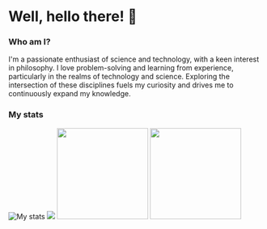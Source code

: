 # Well, hello there! 👋


### Who am I?

I'm a passionate enthusiast of science and technology, with a keen interest in philosophy. I love problem-solving and learning from experience, particularly in the realms of technology and science. Exploring the intersection of these disciplines fuels my curiosity and drives me to continuously expand my knowledge.

### My stats
<img alt="My stats" src="https://github-readme-stats.vercel.app/api?username=SolutionsCrafter&theme=dracula"/>
<img src="https://github-readme-stats.vercel.app/api/top-langs/?username=SolutionsCrafter&layout=compact&theme=dracula"/>

<img height="180em" src="https://github-readme-stats-eight-theta.vercel.app/api?username=SolutionCrafter&show_icons=true&theme=algolia&include_all_commits=true&count_private=true"/>
<img height="180em" src="https://github-readme-stats-eight-theta.vercel.app/api/top-langs/?username=SolutionCrafter&layout=compact&langs_count=8&theme=algolia"/>




